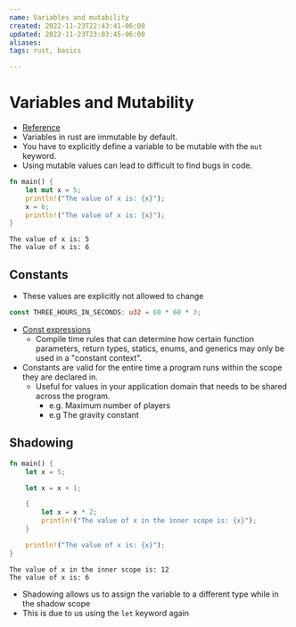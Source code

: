 ```yaml
---
name: Variables and mutability
created: 2022-11-23T22:43:41-06:00
updated: 2022-11-23T23:03:45-06:00
aliases: 
tags: rust, basics

---
```

# Variables and Mutability

- [Reference](https://doc.rust-lang.org/book/ch03-01-variables-and-mutability.html)
- Variables in rust are immutable by default.
- You have to explicitly define a variable to be mutable with the `mut` keyword.
- Using mutable values can lead to difficult to find bugs in code.

```rust
fn main() {
	let mut x = 5;
	println!("The value of x is: {x}");
	x = 6;
	println!("The value of x is: {x}");
}
```

```shell
The value of x is: 5
The value of x is: 6
```

## Constants

- These values are explicitly not allowed to change

```rust
const THREE_HOURS_IN_SECONDS: u32 = 60 * 60 * 3;
```

- [Const expressions](https://doc.rust-lang.org/reference/const_eval.html)
	- Compile time rules that can determine how certain function parameters, return types, statics, enums, and generics may only be used in a "constant context".
- Constants are valid for the entire time a program runs within the scope they are declared in.
	- Useful for values in your application domain that needs to be shared across the program.
		- e.g. Maximum number of players
		- e.g The gravity constant

## Shadowing

```rust
fn main() {
    let x = 5;

    let x = x + 1;

    {
        let x = x * 2;
        println!("The value of x in the inner scope is: {x}");
    }

    println!("The value of x is: {x}");
}
```

```shell
The value of x in the inner scope is: 12
The value of x is: 6
```

- Shadowing allows us to assign the variable to a different type while in the shadow scope
- This is due to us using the `let` keyword again